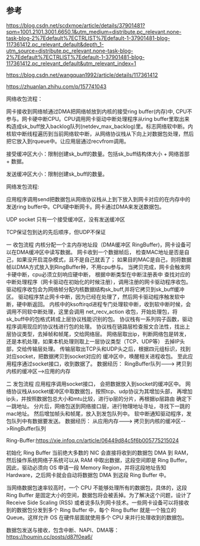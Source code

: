 
## 参考
https://blog.csdn.net/scdxmoe/article/details/37901481?spm=1001.2101.3001.6650.1&utm_medium=distribute.pc_relevant.none-task-blog-2%7Edefault%7ECTRLIST%7Edefault-1-37901481-blog-117361412.pc_relevant_default&depth_1-utm_source=distribute.pc_relevant.none-task-blog-2%7Edefault%7ECTRLIST%7Edefault-1-37901481-blog-117361412.pc_relevant_default&utm_relevant_index=1


https://blog.csdn.net/wangquan1992/article/details/117361412


https://zhuanlan.zhihu.com/p/157741043

网络收包流程：

网卡接收到网络帧通过DMA把网络帧放到内核的接受ring buffer(内存)中, CPU不参与。网卡硬中断CPU。CPU调用网卡驱动中断处理程序从ring buffer里取出来构造成sk_buff放入backlog队列(netdev_max_backlog)里。标志网络软中断。内核软中断线程遍历到当前网络软中断，从网络协议栈从下向上对数据包处理，然后把它放入到rqueue中。让应用层通过recvfrom调用。

接受缓冲区大小：限制创建sk_buff的数量。包括sk_buff结构体大小 + 网络首部 + 数据。

发送缓冲区大小：限制创建sk_buff的数量。

网络发包流程:

应用程序调用send把数据包从网络协议栈从上到下放入到网卡对应的在内存中的发送ring buffer中。CPU硬中断网卡。网卡通过DMA来发送数据包。

UDP socket 只有一个接受缓冲区，没有发送缓冲区

TCP保证包到达的先后顺序，但UDP不保证






一 收包流程
内核分配一个主内存地址段（DMA缓冲区 RingBuffer)，网卡设备可以在DMA缓冲区中读写数据。
网卡收到一个数据帧后， 检查MAC地址是否是自己，如果没开启混杂模式，且不是自己就丢了；
如果目的MAC是自己，则将数据帧以DMA方式放入到RingBuffer种，不用cpu参与。
当拷贝完成，网卡会触发网卡硬中断，cpu必须立刻响应硬中断， 根据中断类型在中断注册表中 查找对应的中断处理程序（网卡驱动在初始化的时候注册），调用注册的网卡驱动程序收包。
驱动程序收包会为网络帧分配内核数据结构sk_buff,并将它拷贝到sk_buff缓冲区。
驱动程序禁止网卡中断，因为已经在处理了，然后网卡驱动程序触发软中断，硬中断返回。
内核中的ksoftirqd进程专门处理软中断，收到软中断时候，会调用不同软中断处理，这里会调用
net_recv_action 收包，开始处理包，将sk_buff中的包格式转成上层协议栈能识别的包。
协议栈有一系列钩子函数，驱动程序调用现应的协议栈进行包的处理。
协议栈在链路层检查报文合法性，找出上层协议类型，去掉帧和帧尾，交给网络层。
网络层取出ip，判断网络包是转发，还是本机处理，如果本机处理则取上一层协议类型（TCP、UDP等）
去掉IP头部，交给传输层处理。
传输层取出TCP头和UDP头之后，根据四元组标识，找到对应socket，把数据拷贝到socket对应的
缓冲区中，唤醒相关进程收包。
至此应用程序通过socket接口，收到数据了。
数据经历： RingBuffer队列---> 拷贝到内核的缓冲区-->应用的内存

二 发包流程
应用程序调用socket接口， 会把数据放入到socket的缓冲区中。
网络协议栈从socket缓冲区中取数据包，按照tcp、udp协议为其增加头部，
再增加ip头，并按照数据包总大小和mtu比较，进行ip层的分片，再根据ip层路由
确定下一跳地址。
分片后，网络包送到网络接口层，进行物理地址寻址，寻找下一跳的mac地址。
然后增加帧头和帧尾，放入到发包队列中。
软中断通知驱动程序，发包队列中有数据要发送。
数据经历： 从应用内存---> 拷贝到内核的缓冲区-->RingBuffer队列



Ring-Buffer:https://xie.infoq.cn/article/06449d84c5f6b005775215024


初始化 Ring Buffer
当前绝大多数的 NIC 会直接将收到的数据包 DMA 到 RAM，然后操作系统网络子系统可以从 RAM 中取出数据，这段空间即是 Ring Buffer。因此，驱动必须向 OS 申请一段 Memory Region，并将这段地址告知 Hardware，之后网卡就会自动将数据包 DMA 到这段 Ring Buffer 中。

当网络数据包速率较高时，一个 CPU 不能够处理所有的数据包，具体的，这段 Ring Buffer 是固定大小的空间，数据包将会被丢掉。为了解决这个问题，设计了 Receive Side Scaling (RSS) 或者说多队列网卡技术。一些网卡设备可以将接收到的数据包分发到多个 Ring Buffer 中，每个 Ring Buffer 就是一个独立的 Queue。这样允许 OS 在硬件层面就使用多个 CPU 来并行处理收到的数据包。


数据包发送与接收，包含中断、NAPI、DMA等：https://houmin.cc/posts/d87f0ea6/
